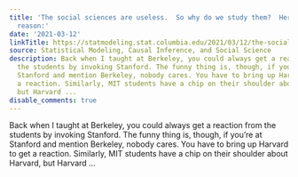 ```yaml
---
title: 'The social sciences are useless.  So why do we study them?  Here’s a good
  reason:'
date: '2021-03-12'
linkTitle: https://statmodeling.stat.columbia.edu/2021/03/12/the-social-sciences-are-useless-so-why-do-we-study-them-heres-a-good-reason/
source: Statistical Modeling, Causal Inference, and Social Science
description: Back when I taught at Berkeley, you could always get a reaction from
  the students by invoking Stanford. The funny thing is, though, if you&#8217;re at
  Stanford and mention Berkeley, nobody cares. You have to bring up Harvard to get
  a reaction. Similarly, MIT students have a chip on their shoulder about Harvard,
  but Harvard ...
disable_comments: true
---
```

Back when I taught at Berkeley, you could always get a reaction from the students by invoking Stanford. The funny thing is, though, if you&#8217;re at Stanford and mention Berkeley, nobody cares. You have to bring up Harvard to get a reaction. Similarly, MIT students have a chip on their shoulder about Harvard, but Harvard ...
